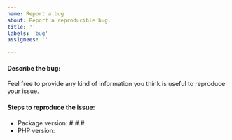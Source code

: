 ```yaml
---
name: Report a bug
about: Report a reproducible bug.
title: ''
labels: 'bug'
assignees: ''

---
```


#### Describe the bug:
Feel free to provide any kind of information you think is useful to reproduce your issue.

#### Steps to reproduce the issue:
- Package version: #.#.#
- PHP version:
